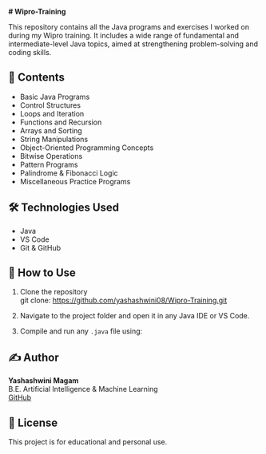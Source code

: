 **﻿# Wipro-Training**


This repository contains all the Java programs and exercises I worked on during my Wipro training. It includes a wide range of fundamental and intermediate-level Java topics, aimed at strengthening problem-solving and coding skills.

## 📁 Contents

- Basic Java Programs
- Control Structures
- Loops and Iteration
- Functions and Recursion
- Arrays and Sorting
- String Manipulations
- Object-Oriented Programming Concepts
- Bitwise Operations
- Pattern Programs
- Palindrome & Fibonacci Logic
- Miscellaneous Practice Programs

## 🛠️ Technologies Used

- Java
- VS Code
- Git & GitHub

## 📌 How to Use

1. Clone the repository  
git clone: https://github.com/yashashwini08/Wipro-Training.git

2. Navigate to the project folder and open it in any Java IDE or VS Code.

3. Compile and run any `.java` file using:

## ✍️ Author

**Yashashwini Magam**  
B.E. Artificial Intelligence & Machine Learning  
[GitHub](https://github.com/yashashwini08)

## 📄 License

This project is for educational and personal use.
